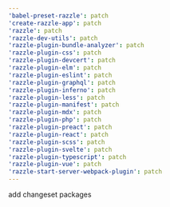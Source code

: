 ```yaml
---
'babel-preset-razzle': patch
'create-razzle-app': patch
'razzle': patch
'razzle-dev-utils': patch
'razzle-plugin-bundle-analyzer': patch
'razzle-plugin-css': patch
'razzle-plugin-devcert': patch
'razzle-plugin-elm': patch
'razzle-plugin-eslint': patch
'razzle-plugin-graphql': patch
'razzle-plugin-inferno': patch
'razzle-plugin-less': patch
'razzle-plugin-manifest': patch
'razzle-plugin-mdx': patch
'razzle-plugin-php': patch
'razzle-plugin-preact': patch
'razzle-plugin-react': patch
'razzle-plugin-scss': patch
'razzle-plugin-svelte': patch
'razzle-plugin-typescript': patch
'razzle-plugin-vue': patch
'razzle-start-server-webpack-plugin': patch
---
```


add changeset packages
